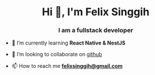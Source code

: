 <h1 align="center">Hi 👋, I'm Felix Singgih</h1>
<h3 align="center">I am a fullstack developer</h3>

- 🌱 I’m currently learning **React Native & NestJS**

- 👯 I’m looking to collaborate on [github](https://github.com/felixsinggih)

- 📫 How to reach me **felixsinggih@gmail.com**
